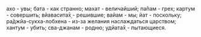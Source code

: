 ахо - увы; бата - как странно; махат - величайший; па̄пам - грех; картум - совершить; вйавасита̄х̣ - решившие; вайам - мы; йат - поскольку; ра̄джйа-сукха-лобхена - из-за желания наслаждаться царством; хантум - убить; сва-джанам - родню; удйата̄х̣ - пытающиеся.